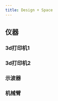 ```yaml
---
title: Design + Space
---
```

## 仪器

### 3d打印机1

### 3d打印机2

### 示波器

### 机械臂

<Vssue :title="$title" />